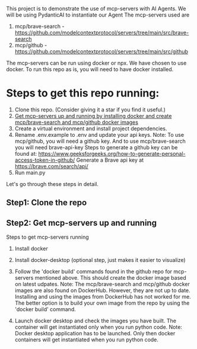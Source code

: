 This project is to demonstrate the use of mcp-servers with AI Agents. 
We will be using PydanticAI to instantiate our Agent
The mcp-servers used are
1. mcp/brave-search  - https://github.com/modelcontextprotocol/servers/tree/main/src/brave-search
2. mcp/github - https://github.com/modelcontextprotocol/servers/tree/main/src/github

The mcp-servers can be run using docker or npx. We have chosen to use docker.
To run this repo as is, you will need to have docker installed. 

# Steps to get this repo running:
1. Clone this repo. (Consider giving it a star if you find it useful.)
2. [Get mcp-servers up and running by installing docker and create mcp/brave-search and mcp/github docker images](/pydantic-ai-mcp#step1-clone-the-repo)
3. Create a virtual environment and install project dependencies.
4. Rename .env.example to .env and update your api keys. 
Note: To use mcp/github, you will need a github key. And to use mcp/brave-search you will need brave-api-key
Steps to generate a github key can be found at: https://www.geeksforgeeks.org/how-to-generate-personal-access-token-in-github/
Generate a Brave api key at https://brave.com/search/api/
5. Run main.py

Let's go through these steps in detail.
## Step1: Clone the repo

## Step2: Get mcp-servers up and running
Steps to get mcp-servers running
1. Install docker
2. Install docker-desktop (optional step, just makes it easier to visualize)
3. Follow the 'docker build' commands found in the github repo for mcp-servers mentioned above. This should create the docker image based on latest udpates. 
Note: The mcp/brave-search and mcp/github docker images are also found on DockerHub.
However, they are not up to date. Installing and using the images from DockerHub has not worked for me. 
The better option is to build your own image from the repo by using the 'docker build' command.

4. Launch docker desktop and check the images you have built. The container will get instantiated only when you run python code.
Note: Docker desktop application has to be launched. Only then docker containers will get instantiated when you run python code.






